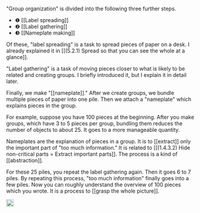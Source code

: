 
"Group organization" is divided into the following three further steps.

- ❶ [[Label spreading]]
- ❷ [[Label gathering]]
- ❸ [[Nameplate making]]

Of these, "label spreading" is a task to spread pieces of paper on a desk. I already explained it in [[(5.2.1) Spread so that you can see the whole at a glance]].

"Label gathering" is a task of moving pieces closer to what is likely to be related and creating groups. I briefly introduced it, but I explain it in detail later.

Finally, we make "[[nameplate]]." After we create groups, we bundle multiple pieces of paper into one pile. Then we attach a "nameplate" which explains pieces in the group.

For example, suppose you have 100 pieces at the beginning. After you make groups, which have 3 to 5 pieces per group, bundling them reduces the number of objects to about 25. It goes to a more manageable quantity.

Nameplates are the explanation of pieces in a group. It is to [[extract]] only the important part of "too much information." It is related to [[(1.4.3.2) Hide non-critical parts = Extract important parts]]. The process is a kind of [[abstraction]].

For these 25 piles, you repeat the label gathering again. Then it goes 6 to 7 piles. By repeating this process, "too much information" finally goes into a few piles. Now you can roughly understand the overview of 100 pieces which you wrote. It is a process to [[grasp the whole picture]].

<img src='https://scrapbox.io/api/pages/nishio/en/icon' alt='en.icon' height="19.5"/>